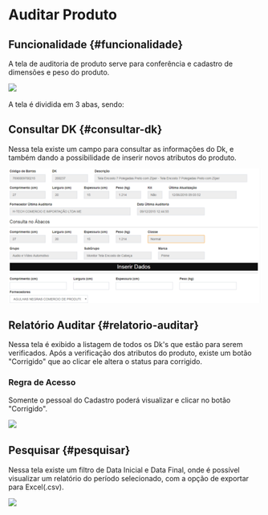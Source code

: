 # Auditar Produto

## Funcionalidade {#funcionalidade}

A tela de auditoria de produto serve para conferência e cadastro de dimensões e peso do produto.

![](https://blobscdn.gitbook.com/v0/b/gitbook-28427.appspot.com/o/assets%2F-L9yxwaA5qx1Bn8hXjQk%2F-LEihaTwAlFWnItBbGqT%2F-LEjtoRGNMMMQcM_XkY3%2Fimage.png?alt=media&token=8773b64b-f4e2-4508-bf8f-94d1b105a55b)

 A tela é dividida em 3 abas, sendo:

## **Consultar DK** {#consultar-dk}

Nessa tela existe um campo para consultar as informações do Dk, e também dando a possibilidade de inserir novos atributos do produto.

![](../.gitbook/assets/image%20%2838%29.png)

## **Relatório Auditar** {#relatorio-auditar}

Nessa tela é exibido a listagem de todos os Dk's que estão para serem verificados. Após a verificação dos atributos do produto, existe um botão "Corrigido" que ao clicar ele altera o status para corrigido.

### Regra de Acesso

Somente o pessoal do Cadastro poderá visualizar e clicar no botão "Corrigido".

![](https://blobscdn.gitbook.com/v0/b/gitbook-28427.appspot.com/o/assets%2F-L9yxwaA5qx1Bn8hXjQk%2F-LEihaTwAlFWnItBbGqT%2F-LEjvCn9FVNI7jglGWQ-%2Fimage.png?alt=media&token=8afb77cf-9674-4d62-b37b-b6c3d8629b04)

## **Pesquisar** {#pesquisar}

Nessa tela existe um filtro de Data Inicial e Data Final, onde é possível visualizar um relatório do período selecionado, com a opção de exportar para Excel\(.csv\).

![](https://blobscdn.gitbook.com/v0/b/gitbook-28427.appspot.com/o/assets%2F-L9yxwaA5qx1Bn8hXjQk%2F-LEihaTwAlFWnItBbGqT%2F-LEjwa7a-n_pae9JM5EC%2Fimage.png?alt=media&token=0b87c788-98e8-4728-9dfe-c67f9f8d76f5)

